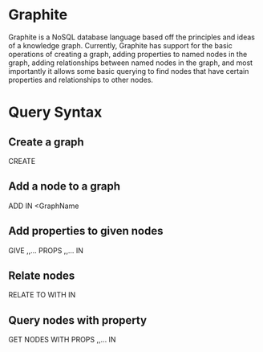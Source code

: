 # Graphite
Graphite is a NoSQL database language based off the principles and ideas of a knowledge graph. Currently, Graphite has support for the basic operations of creating a graph,
adding properties to named nodes in the graph, adding relationships between named nodes in the graph, and most importantly it allows some basic querying to find nodes
that have certain properties and relationships to other nodes.

# Query Syntax
## Create a graph
CREATE <graphname>

## Add a node to a graph
ADD <node> IN <GraphName

## Add properties to given nodes
GIVE <node1>,<node2>,... PROPS <prop1>,<prop2>,... IN <graphname>

## Relate nodes 
RELATE <node1> TO <node2> WITH <relationship> IN <graphname> 

## Query nodes with property
GET NODES WITH PROPS <prop1>,<prop2>,... IN <graphname>
